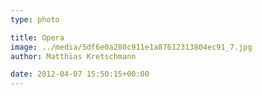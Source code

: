 ```yaml
---
type: photo

title: Opera
image: ../media/5df6e0a280c911e1a87612313804ec91_7.jpg
author: Matthias Kretschmann

date: 2012-04-07 15:50:15+00:00
---
```



